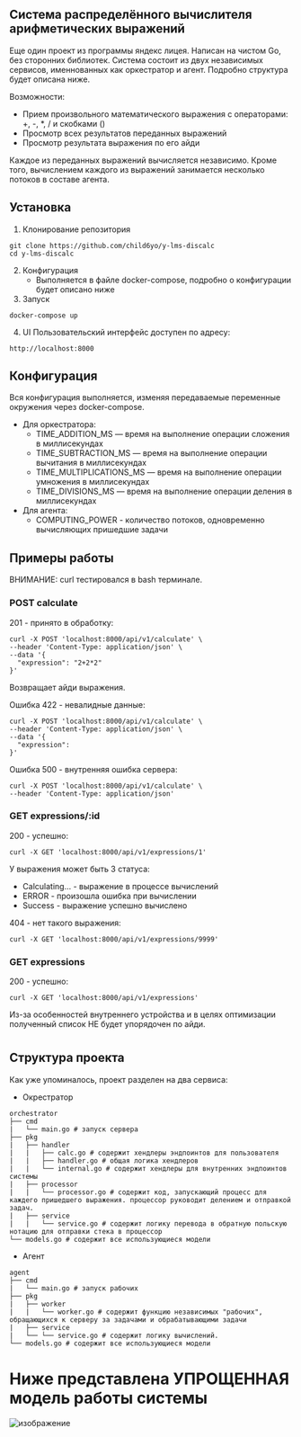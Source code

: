 ## Система распределённого вычислителя арифметических выражений

Еще один проект из программы яндекс лицея. Написан на чистом Go, без сторонних библиотек.
Система состоит из двух независимых сервисов, именнованных как оркестратор и агент. Подробно структура будет описана ниже.

Возможности:
- Прием произвольного математического выражения с операторами: +, -, *, / и скобками ()
- Просмотр всех результатов переданных выражений
- Просмотр результата выражения по его айди

Каждое из переданных выражений вычисляется независимо. Кроме того, вычислением каждого из выражений занимается несколько потоков в составе агента.

## Установка

1. Клонирование репозитория
```
git clone https://github.com/child6yo/y-lms-discalc 
cd y-lms-discalc 
```
2. Конфигурация
   - Выполняется в файле docker-compose, подробно о конфигурации будет описано ниже
3. Запуск
```
docker-compose up
```
4. UI
Пользовательский интерфейс доступен по адресу:
```
http://localhost:8000
```

## Конфигурация

Вся конфигурация выполняется, изменяя передаваемые переменные окружения через docker-compose.
- Для оркестратора:
    - TIME_ADDITION_MS — время на выполнение операции сложения в миллисекундах
    - TIME_SUBTRACTION_MS — время на выполнение операции вычитания в миллисекундах
    - TIME_MULTIPLICATIONS_MS — время на выполнение операции умножения в миллисекундах
    - TIME_DIVISIONS_MS — время на выполнение операции деления в миллисекундах
- Для агента:
    - COMPUTING_POWER - количество потоков, одновременно вычисляющих пришедшие задачи
 
## Примеры работы

ВНИМАНИЕ: curl тестировался в bash терминале.

### POST calculate
201 - принято в обработку:
```
curl -X POST 'localhost:8000/api/v1/calculate' \
--header 'Content-Type: application/json' \
--data '{
  "expression": "2+2*2"
}'
```
Возвращает айди выражения.


Ошибка 422 - невалидные данные:
```
curl -X POST 'localhost:8000/api/v1/calculate' \
--header 'Content-Type: application/json' \
--data '{
  "expression":
}'
```


Ошибка 500 - внутренняя ошибка сервера:
```
curl -X POST 'localhost:8000/api/v1/calculate' \
--header 'Content-Type: application/json'
```


### GET expressions/:id

200 - успешно:
```
curl -X GET 'localhost:8000/api/v1/expressions/1'
```
У выражения может быть 3 статуса:
- Calculating... - выражение в процессе вычислений
- ERROR - произошла ошибка при вычислении
- Success - выражение успешно вычислено


404 - нет такого выражения:
```
curl -X GET 'localhost:8000/api/v1/expressions/9999'
```

### GET expressions

200 - успешно:
```
curl -X GET 'localhost:8000/api/v1/expressions'
```
Из-за особенностей внутреннего устройства и в целях оптимизации полученный список НЕ будет упорядочен по айди.

#
## Структура проекта

Как уже упоминалось, проект разделен на два сервиса:
- Окрестратор
```
orchestrator
├── cmd
|   └── main.go # запуск сервера
├── pkg
|   ├── handler
|   |   ├── calc.go # содержит хендлеры эндпоинтов для пользователя
|   |   ├── handler.go # общая логика хендлеров
|   |   └── internal.go # содержит хендлеры для внутренних эндпоинтов системы
|   ├── processor
|   |   └── processor.go # содержит код, запускающий процесс для каждего пришедшего выражения. процессор руководит делением и отправкой задач.
|   ├── service
|   |   └── service.go # содержит логику перевода в обратную польскую нотацию для отправки стека в процессор
└── models.go # содержит все использующиеся модели
```

- Агент
```
agent
├── cmd
|   └── main.go # запуск рабочих
├── pkg
|   ├── worker
|   |   └── worker.go # содержит функцию независимых "рабочих", обращающихся к серверу за задачами и обрабатывающими задачи
|   ├── service 
|   └── └── service.go # содержит логику вычислений.
└── models.go # содержит все использующиеся модели
```

# Ниже представлена УПРОЩЕННАЯ модель работы системы
![изображение](https://github.com/user-attachments/assets/608915f9-42fc-41ae-83ed-5138b623a0bd)


